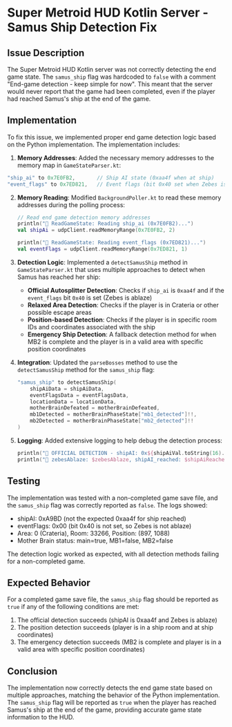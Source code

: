 # Super Metroid HUD Kotlin Server - Samus Ship Detection Fix

## Issue Description

The Super Metroid HUD Kotlin server was not correctly detecting the end game state. The `samus_ship` flag was hardcoded to `false` with a comment "End-game detection - keep simple for now". This meant that the server would never report that the game had been completed, even if the player had reached Samus's ship at the end of the game.

## Implementation

To fix this issue, we implemented proper end game detection logic based on the Python implementation. The implementation includes:

1. **Memory Addresses**: Added the necessary memory addresses to the memory map in `GameStateParser.kt`:
```kotlin
"ship_ai" to 0x7E0FB2,       // Ship AI state (0xaa4f when at ship)
"event_flags" to 0x7ED821,   // Event flags (bit 0x40 set when Zebes is ablaze)
```

2. **Memory Reading**: Modified `BackgroundPoller.kt` to read these memory addresses during the polling process:
   ```kotlin
   // Read end game detection memory addresses
   println("🔄 ReadGameState: Reading ship_ai (0x7E0FB2)...")
   val shipAi = udpClient.readMemoryRange(0x7E0FB2, 2)

   println("🔄 ReadGameState: Reading event_flags (0x7ED821)...")
   val eventFlags = udpClient.readMemoryRange(0x7ED821, 1)
   ```

3. **Detection Logic**: Implemented a `detectSamusShip` method in `GameStateParser.kt` that uses multiple approaches to detect when Samus has reached her ship:
   - **Official Autosplitter Detection**: Checks if `ship_ai` is `0xaa4f` and if the `event_flags` bit `0x40` is set (Zebes is ablaze)
   - **Relaxed Area Detection**: Checks if the player is in Crateria or other possible escape areas
   - **Position-based Detection**: Checks if the player is in specific room IDs and coordinates associated with the ship
   - **Emergency Ship Detection**: A fallback detection method for when MB2 is complete and the player is in a valid area with specific position coordinates

4. **Integration**: Updated the `parseBosses` method to use the `detectSamusShip` method for the `samus_ship` flag:
   ```kotlin
   "samus_ship" to detectSamusShip(
       shipAiData = shipAiData,
       eventFlagsData = eventFlagsData,
       locationData = locationData,
       motherBrainDefeated = motherBrainDefeated,
       mb1Detected = motherBrainPhaseState["mb1_detected"]!!,
       mb2Detected = motherBrainPhaseState["mb2_detected"]!!
   )
   ```

5. **Logging**: Added extensive logging to help debug the detection process:
   ```kotlin
   println("🚢 OFFICIAL DETECTION - shipAI: 0x${shipAiVal.toString(16).uppercase().padStart(4, '0')}, eventFlags: 0x${eventFlagsVal.toString(16).uppercase().padStart(2, '0')}")
   println("🚢 zebesAblaze: $zebesAblaze, shipAI_reached: $shipAiReached")
   ```

## Testing

The implementation was tested with a non-completed game save file, and the `samus_ship` flag was correctly reported as `false`. The logs showed:
- shipAI: 0xA9BD (not the expected 0xaa4f for ship reached)
- eventFlags: 0x00 (bit 0x40 is not set, so Zebes is not ablaze)
- Area: 0 (Crateria), Room: 33266, Position: (897, 1088)
- Mother Brain status: main=true, MB1=false, MB2=false

The detection logic worked as expected, with all detection methods failing for a non-completed game.

## Expected Behavior

For a completed game save file, the `samus_ship` flag should be reported as `true` if any of the following conditions are met:
1. The official detection succeeds (shipAI is 0xaa4f and Zebes is ablaze)
2. The position detection succeeds (player is in a ship room and at ship coordinates)
3. The emergency detection succeeds (MB2 is complete and player is in a valid area with specific position coordinates)

## Conclusion

The implementation now correctly detects the end game state based on multiple approaches, matching the behavior of the Python implementation. The `samus_ship` flag will be reported as `true` when the player has reached Samus's ship at the end of the game, providing accurate game state information to the HUD.
